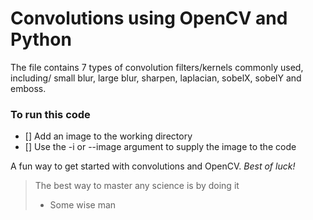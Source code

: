 # Convolutions using OpenCV and Python

The file contains 7 types of convolution filters/kernels commonly used, including/
small blur, large blur, sharpen, laplacian, sobelX, sobelY and emboss. 

### To run this code

- [] Add an image to the working directory
- [] Use the -i or --image argument to supply the image to the code

A fun way to get started with convolutions and OpenCV. *Best of luck!*

> The best way to master any science is by doing it
> - Some wise man  
